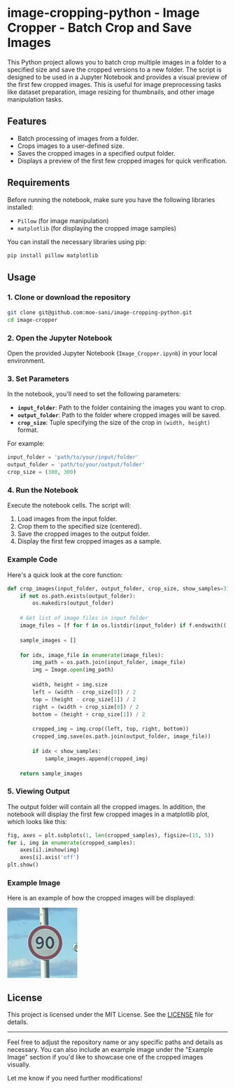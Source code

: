 # image-cropping-python - Image Cropper - Batch Crop and Save Images

This Python project allows you to batch crop multiple images in a folder to a specified size and save the cropped versions to a new folder. The script is designed to be used in a Jupyter Notebook and provides a visual preview of the first few cropped images. This is useful for image preprocessing tasks like dataset preparation, image resizing for thumbnails, and other image manipulation tasks.

## Features
- Batch processing of images from a folder.
- Crops images to a user-defined size.
- Saves the cropped images in a specified output folder.
- Displays a preview of the first few cropped images for quick verification.
  
## Requirements

Before running the notebook, make sure you have the following libraries installed:

- `Pillow` (for image manipulation)
- `matplotlib` (for displaying the cropped image samples)

You can install the necessary libraries using pip:

```bash
pip install pillow matplotlib
```

## Usage

### 1. Clone or download the repository
```bash
git clone git@github.com:moe-sani/image-cropping-python.git
cd image-cropper
```

### 2. Open the Jupyter Notebook
Open the provided Jupyter Notebook (`Image_Cropper.ipynb`) in your local environment.

### 3. Set Parameters
In the notebook, you'll need to set the following parameters:
- **`input_folder`**: Path to the folder containing the images you want to crop.
- **`output_folder`**: Path to the folder where cropped images will be saved.
- **`crop_size`**: Tuple specifying the size of the crop in `(width, height)` format.

For example:
```python
input_folder = 'path/to/your/input/folder'
output_folder = 'path/to/your/output/folder'
crop_size = (300, 300)
```

### 4. Run the Notebook
Execute the notebook cells. The script will:
1. Load images from the input folder.
2. Crop them to the specified size (centered).
3. Save the cropped images to the output folder.
4. Display the first few cropped images as a sample.

### Example Code
Here's a quick look at the core function:

```python
def crop_images(input_folder, output_folder, crop_size, show_samples=3):
    if not os.path.exists(output_folder):
        os.makedirs(output_folder)
    
    # Get list of image files in input folder
    image_files = [f for f in os.listdir(input_folder) if f.endswith(('.png', '.jpg', '.jpeg', '.bmp'))]
    
    sample_images = []
    
    for idx, image_file in enumerate(image_files):
        img_path = os.path.join(input_folder, image_file)
        img = Image.open(img_path)

        width, height = img.size
        left = (width - crop_size[0]) / 2
        top = (height - crop_size[1]) / 2
        right = (width + crop_size[0]) / 2
        bottom = (height + crop_size[1]) / 2

        cropped_img = img.crop((left, top, right, bottom))
        cropped_img.save(os.path.join(output_folder, image_file))

        if idx < show_samples:
            sample_images.append(cropped_img)
    
    return sample_images
```

### 5. Viewing Output
The output folder will contain all the cropped images. In addition, the notebook will display the first few cropped images in a matplotlib plot, which looks like this:

```python
fig, axes = plt.subplots(1, len(cropped_samples), figsize=(15, 5))
for i, img in enumerate(cropped_samples):
    axes[i].imshow(img)
    axes[i].axis('off')
plt.show()
```

### Example Image
Here is an example of how the cropped images will be displayed:

![Sample Image](outputs/road421.png)

## License

This project is licensed under the MIT License. See the [LICENSE](LICENSE) file for details.

---

Feel free to adjust the repository name or any specific paths and details as necessary. You can also include an example image under the "Example Image" section if you'd like to showcase one of the cropped images visually.

Let me know if you need further modifications!